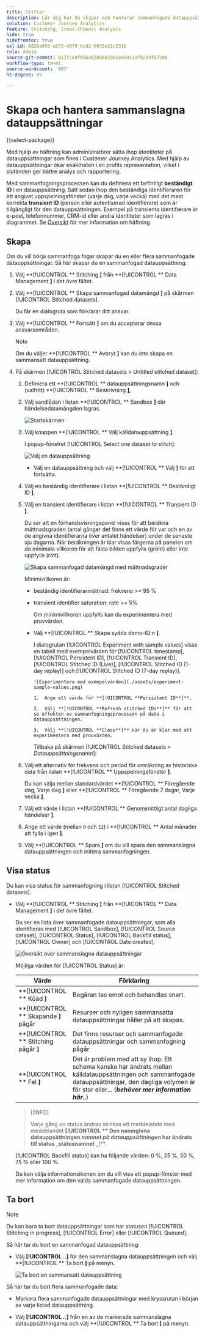 ```yaml
---
title: Stitlar
description: Lär dig hur du skapar och hanterar sammanfogade datauppsättningar
solution: Customer Journey Analytics
feature: Stitching, Cross-Channel Analysis
hide: true
hidefromtoc: true
exl-id: 8820a093-e573-45f9-bcd2-0933e21c231b
role: Admin
source-git-commit: 811fce4f056a6280081901e484c3af8209f87c06
workflow-type: tm+mt
source-wordcount: '667'
ht-degree: 0%

---
```


# Skapa och hantera sammanslagna datauppsättningar

{{select-package}}

Med hjälp av häftning kan administratörer sätta ihop identiteter på datauppsättningar som finns i Customer Journey Analytics. Med hjälp av datauppsättningar ökar exaktheten i en profils representation, vilket i slutänden ger bättre analys och rapportering.

Med sammanfogningsprocessen kan du definiera ett befintligt **beständigt ID** i en datauppsättning. Sätt sedan ihop den beständiga identifieraren för ett angivet uppspelningsfönster (varje dag, varje vecka) med det mest korrekta **transient ID** (person eller autentiserad identifierare) som är tillgängligt för den datauppsättningen. Exempel på transienta identifierare är e-post, telefonnummer, CRM-id eller andra identiteter som lagras i diagrammet. Se [Översikt](overview.md) för mer information om häftning.

## Skapa

Om du vill börja sammanfoga fogar skapar du en eller flera sammanfogade datauppsättningar. Så här skapar du en sammanfogad datauppsättning:

1. Välj **[!UICONTROL ** Stitching **]** från **[!UICONTROL ** Data Management **]** i det övre fältet.

2. Välj **[!UICONTROL ** Skapa sammanfogad datamängd **]** på skärmen [!UICONTROL Stitched datasets].

   Du får en dialogruta som förklarar ditt ansvar.

3. Välj **[!UICONTROL ** Fortsätt **]** om du accepterar dessa ansvarsområden.

   >[!NOTE]
   >
   >    Om du väljer **[!UICONTROL ** Avbryt **]** kan du inte skapa en sammansatt datauppsättning.

4. På skärmen [!UICONTROL Stitched datasets > Untitled stitched dataset]:

   1. Definiera ett **[!UICONTROL ** datauppsättningsnamn **]** och (valfritt) **[!UICONTROL ** Beskrivning **]**,

   2. Välj sandlådan i listan **[!UICONTROL ** Sandbox **]** där händelsedatamängden lagras.

      ![Startskärmen](./assets/create-initial.png)

   3. Välj knappen **[!UICONTROL ** Välj källdatauppsättning **]**.

      I popup-fönstret [!UICONTROL Select one dataset to stitch]:

      ![Välj en datauppsättning](./assets/select-one-dataset.png)

      - Välj en datauppsättning och välj **[!UICONTROL ** Välj **]** för att fortsätta.

   4. Välj en beständig identifierare i listan **[!UICONTROL ** Beständigt ID **]**.

   5. Välj en transient identifierare i listan **[!UICONTROL ** Transient ID **]**.

      Du ser att en förhandsvisningspanel visas för att beräkna mättnadsgraden (antal gånger det finns ett värde för var och en av de angivna identifierarna över antalet händelser) under de senaste sju dagarna. När beräkningen är klar visas färgerna på panelen om de minimala villkoren för att fästa bilden uppfylls (grönt) eller inte uppfylls (rött).

      ![Skapa sammanfogad datamängd med mättnadsgrader](./assets/create-before-experimenting.png)

      Minimivillkoren är:

      - beständig identifierarmättnad: frekvens >= 95 %

      - transient identifier saturation: rate >= 5%

        Om minimivillkoren uppfylls kan du experimentera med provvärden.

      - Välj **[!UICONTROL ** Skapa sydda demo-ID:n **]**.

        I dialogrutan [!UICONTROL Experiment with sample values] visas en tabell med exempelvärden för [!UICONTROL timestamp], [!UICONTROL Persistent ID], [!UICONTROL Transient ID], [!UICONTROL Stitched ID (Live)], [!UICONTROL Stitched ID (1-day replay)] och [!UICONTROL Stitched ID (7-day replay)].

            ![Experimentera med exempelvärden](./assets/experiment-sample-values.png)
            
            1.  Ange ett värde för **[!UICONTROL **Persistent ID**]**.
            
            2.  Välj **[!UICONTROL **Refresh stitched IDs**]** för att se effekten av sammanfogningsprocessen på data i datauppsättningen.
            
            3.  Välj **[!UICONTROL **Close**]** när du är klar med att experimentera med provvärden.
        

        Tillbaka på skärmen [!UICONTROL Stitched datasets > _Datauppsättningsnamn_]:

   6. Välj ett alternativ för frekvens och period för omräkning av historiska data från listan **[!UICONTROL ** Uppspelningsfönster **]**.

      Du kan välja mellan standardvärdet **[!UICONTROL ** Föregående dag, Varje dag **]** eller **[!UICONTROL ** Föregående 7 dagar, Varje vecka **]**.

   7. Välj ett värde i listan **[!UICONTROL ** Genomsnittligt antal dagliga händelser **]**.

   8. Ange ett värde (mellan `0` och `12`) i **[!UICONTROL ** Antal månader att fylla i igen **]**.

   9. Välj **[!UICONTROL ** Spara **]** om du vill spara den sammanslagna datauppsättningen och initiera sammanfogningen.

## Visa status

Du kan visa status för sammanfogning i listan [!UICONTROL Stitched datasets].

- Välj **[!UICONTROL ** Stitching **]** från **[!UICONTROL ** Data Management **]** i det övre fältet.

  Du ser en lista över sammanfogade datauppsättningar, som alla identifieras med [!UICONTROL Sandbox], [!UICONTROL Source dataset], [!UICONTROL Status], [!UICONTROL Backfill status], [!UICONTROL Owner] och [!UICONTROL Date created].

  ![Översikt över sammanslagna datauppsättningar](./assets/overview-stitched-datasetts.png)

  Möjliga värden för [!UICONTROL Status] är:

  | Värde | Förklaring |
  |-----|-----|
  | **[!UICONTROL ** Köad **]** | Begäran tas emot och behandlas snart. |
  | **[!UICONTROL ** Skapande **]** pågår | Resurser och nyligen sammansatta datauppsättningar håller på att skapas. |
  | **[!UICONTROL ** Stitching pågår **]** | Det finns resurser och sammanfogade datauppsättningar och sammanfogning pågår |
  | **[!UICONTROL ** Fel **]** | Det är problem med att sy ihop. Ett schema kanske har ändrats mellan källdatauppsättningen och sammanfogade datauppsättningar, den dagliga volymen är för stor eller... (_**behöver mer information här..**_) |

  >[!INFO]
  >
  >    Varje gång en status ändras skickas ett meddelande med meddelandet **[!UICONTROL ** Den namngivna datauppsättningen _namnet på datauppsättningen_ har ändrats till status _statusnamnet _**]**.


  [!UICONTROL Backfill status] kan ha följande värden: 0 %, 25 %, 50 %, 75 % eller 100 %.

  Du kan välja informationsikonen om du vill visa ett popup-fönster med mer information om den valda sammanfogade datauppsättningen.


## Ta bort

>[!NOTE]
>
>Du kan bara ta bort datauppsättningar som har statusen [!UICONTROL Stitching in progress], [!UICONTROL Error] eller [!UICONTROL Queued].


Så här tar du bort en sammanfogad datauppsättning:

- Välj **[!UICONTROL **..**]** för den sammanslagna datauppsättningen och välj **[!UICONTROL ** Ta bort **]** på menyn.

  ![Ta bort en sammansatt datauppsättning](./assets/delete-stitched-dataset.png)

Så här tar du bort flera sammanfogade data:

- Markera flera sammanfogade datauppsättningar med kryssrutan i början av varje listad datauppsättning.

- Välj **[!UICONTROL **..**]** från en av de markerade sammanslagna datauppsättningarna och välj **[!UICONTROL ** Ta bort **]** på menyn.
